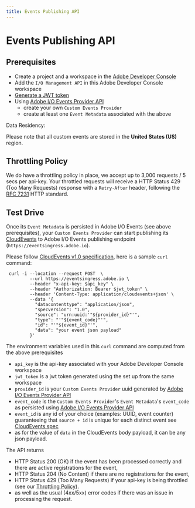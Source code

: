 ```yaml
---
title: Events Publishing API
---
```


# Events Publishing API

## Prerequisites

* Create a project and a workspace in the [Adobe Developer Console](/developer-console/docs/guides/projects/projects-empty/)
* Add the `I/O Management API` in this Adobe Developer Console workspace 
* [Generate a JWT token](/developer-console/docs/guides/credentials/)
* Using [Adobe I/O Events Provider API](provider_api.md) 
   * create your own `Custom Events Provider`
   * create at least one `Event Metadata` associated with the above

<InlineAlert slots="title, text"/>

Data Residency:

Please note that all custom events are stored in the **United States (US)** region.  

## Throttling Policy

We do have a throttling policy in place, we accept up to 3,000 requests / 5 secs per api-key.
Your throttled requests will receive a HTTP Status 429 (Too Many Requests) response 
with a `Retry-After` header, following the [RFC 7231](https://tools.ietf.org/html/rfc7231#section-7.1.3) HTTP standard.

## Test Drive

Once its `Event Metadata` is persisted in Adobe I/O Events (see above prerequisites),
your `Custom Events Provider` can start publishing its 
[CloudEvents]( https://cloudevents.io) to Adobe I/O Events publishing endpoint (`https://eventsingress.adobe.io`).

Please follow [CloudEvents v1.0 specification](https://github.com/cloudevents/spec/blob/v1.0/spec.md), 
here is a sample `curl` command:

     curl -i --location --request POST  \
             --url https://eventsingress.adobe.io \
             --header "x-api-key: $api_key" \
             --header "Authorization: Bearer $jwt_token" \
             --header 'Content-Type: application/cloudevents+json' \
             --data '{
               "datacontenttype": "application/json",
               "specversion": "1.0",
               "source": "urn:uuid:'"${provider_id}"'",
               "type": "'"${event_code}"'",
               "id": "'"${event_id}"'",
               "data": "your event json payload"
             }'


The environment variables used in this `curl` command are computed from the above prerequisites
* `api_key` is the api-key associated with your Adobe Developer Console workspace
* `jwt_token` is a jwt token generated using the set up from the same workspace
* `provider_id` is your `Custom Events Provider` uuid generated by [Adobe I/O Events Provider API](../api/provider_api.md)
* `event_code` is the `Custom Events Provider`'s `Event Metadata`'s `event_code` as persisted using [Adobe I/O Events Provider API](../api/provider_api.md)
* `event_id` is any id of your choice (examples: UUID, event counter) guaranteeing that `source + id` is unique 
for each distinct event see [CloudEvents spec](https://github.com/cloudevents/spec/blob/v1.0/spec.md#id)
*  as for the value of `data` in the CloudEvents body payload, it can be any json payload.

The API returns
* HTTP Status 200 (OK) if the event has been processed correctly and there are active registrations for the event,
* HTTP Status 204 (No Content) if there are no registrations for the event,
* HTTP Status 429 (Too Many Requests) if your api-key is being throttled (see our [Throttling Policy](#throttling-policy)).
* as well as the usual (4xx/5xx) error codes if there was an issue in processing the request.
